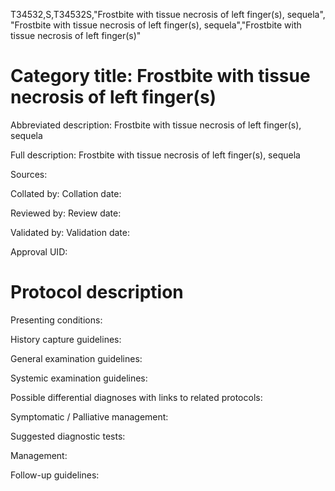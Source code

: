 T34532,S,T34532S,"Frostbite with tissue necrosis of left finger(s), sequela", "Frostbite with tissue necrosis of left finger(s), sequela","Frostbite with tissue necrosis of left finger(s)"
# Category title: Frostbite with tissue necrosis of left finger(s)

Abbreviated description: Frostbite with tissue necrosis of left finger(s), sequela

Full description: Frostbite with tissue necrosis of left finger(s), sequela

Sources:

Collated by:
Collation date:

Reviewed by:
Review date:

Validated by:
Validation date:

Approval UID:

# Protocol description

Presenting conditions:

History capture guidelines:

General examination guidelines:

Systemic examination guidelines:

Possible differential diagnoses with links to related protocols:

Symptomatic / Palliative management:

Suggested diagnostic tests:

Management:

Follow-up guidelines:
